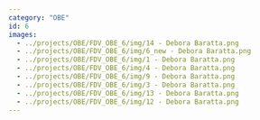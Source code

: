 ```yaml
---
category: "OBE"
id: 6
images:
  - ../projects/OBE/FDV_OBE_6/img/14 - Debora Baratta.png
  - ../projects/OBE/FDV_OBE_6/img/6_new - Debora Baratta.png
  - ../projects/OBE/FDV_OBE_6/img/1 - Debora Baratta.png
  - ../projects/OBE/FDV_OBE_6/img/4 - Debora Baratta.png
  - ../projects/OBE/FDV_OBE_6/img/9 - Debora Baratta.png
  - ../projects/OBE/FDV_OBE_6/img/3 - Debora Baratta.png
  - ../projects/OBE/FDV_OBE_6/img/13 - Debora Baratta.png
  - ../projects/OBE/FDV_OBE_6/img/12 - Debora Baratta.png
---
```

